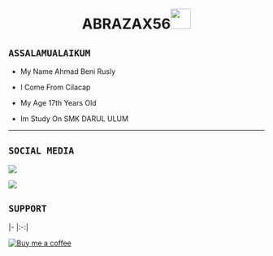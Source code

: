 <h1 align="center">ABRAZAX56<img src="https://user-images.githubusercontent.com/1303154/88677602-1635ba80-d120-11ea-84d8-d263ba5fc3c0.gif" width="40px" alt=""><br></h1>

<p align="center">

</p>

## ```ASSALAMUALAIKUM```

<p align="center">

-  My Name Ahmad Beni Rusly

-  I Come From Cilacap

-  My Age 17th Years Old

-  Im Study On SMK DARUL ULUM

</p>

------

## ```SOCIAL MEDIA```

<p align="center">

<a href="https://www.instagram.com/beng_beng_ruszly"><img src="https://img.shields.io/badge/Instagram-E4405F?style=for-the-badge&logo=instagram&logoColor=white"/> 

<a href="https://wa.me/6288216018165"><img src="https://img.shields.io/badge/WhatsApp-25D366?style=for-the-badge&logo=whatsapp&logoColor=white" /></a>


  
## ```SUPPORT```




|-	|:-:|

[![Buy me a coffee][buymeacoffee-shield]][buymeacoffee]

  [buymeacoffee-shield]: https://www.buymeacoffee.com/assets/img/guidelines/download-assets-sm-2.svg
[buymeacoffee]: https://wa.me/6288216018165
[consult-shield]: https://img.shields.io/badge/Require%20Paid%20Support%20or%20Consulting%3F-Click%20Here-blue?style=for-the-badge&logo=paypal
[consult]: mailto:shah@openwa.dev?subject=WhatsApp%20Consulting
  </p>
